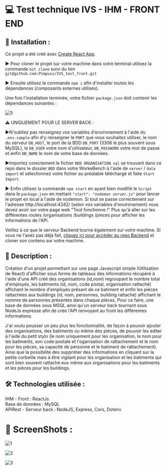 # 💻 Test technique IVS - IHM - FRONT END

## 📂 Installation :

Ce projet a été créé avec [Create React App](https://github.com/facebook/create-react-app).<br>

▶ Pour cloner le projet sur votre machine dans votre terminal utilisez la commande `Git clone` suivi du lien `git@github.com:Pimpuss/IVS_test_front.git`

▶ Ensuite utilisez la commande `npm i` afin d'installer toutes les dépendances (composants externes utilisés).<br>

Une fois l'installation terminée, votre fichier `package.json` doit contenir les dépendances suivantes : <br>

![5](https://user-images.githubusercontent.com/89353029/169551109-2d650d5d-ebf5-4529-9555-53703fc76e67.png)

⚠ UNIQUEMENT POUR LE SERVER BACK :

▶N'oubliez pas renseignez vos variables d'environement à l'aide du `.env.sample` afin d'y renseigner le `PORT` que vous souhaitez utiliser, le nom du serveur `DB_HOST`, le port de la BDD `DB_PORT` (3306 le plus souvent sous MySQL), le `DB_USER` votre nom d'utilisateur, `DB_PASSWORD` votre mot de passe et enfin `DB_NAME` le nom de votre base de données.

▶Importez corectement le fichier `BDD ORGANISATION.sql` se trouvant dans ce repo dans le dossier `BDD` dans votre WorkeBench à l'aide de `server` / `data import` et sélectionnez votre fichier au préalable téléchargé et faite `Start Import`.

▶ Enfin utilisez la commande `npm start` en ayant bien modifié le `Script` dans le `package.json` en mettant `"start": "nodemon server.js"` pour lancer le projet en local à l'aide de nodemon. Si tout se passe correctement sur l'adresse http://localhost:4242/ (selon vos variables d'environement) vous devez avoir sur votre page web "Tout fonctionne !"
Plus qu'à aller sur les différentes routes /organisations /buildings /pieces pour afficher les informations de l'APi.

Veillez à ce que le serveur Backend tourne également sur votre machine. Si vous ne l'avez pas déjà fait, [cliquez ici pour accéder au repo Backend](https://github.com/Pimpuss/IVS_test_back) et cloner son contenu sur votre machine.

## 📝 Description :

Création d'un projet permettant sur une page Javascript simple (Utilisation de React) d'afficher sous forme de tableaux des informations récupéré à l'aide d'une API créé des organisations (id,nom) regroupant le nombre total d'employés, les batiments (id, nom, code postal, organisation rattaché) affichant le nombre d'employés présant de ce batiment et enfin les pièces rattachées aux buildings (id, nom, personnes, building rattaché) affichant le nomnre de personnes présentes dans chaque pièces.
Pour ce faire, une base de données sous MSQL ainsi qu'un serveur back tournant sous NodeJs expresse afin de crée l'API renvoyant au front les différentes informations.

J'ai voulu pousser un peu plus les fonctionnalité, de façon à pouvoir ajouter des organisations, des batiments ou même des piéces, de pouvoir les editer à l'aide du petit stylo (le nom uniquement pour les organisation, le nom pour les batiments, son code postale et l'oganisation de rattachement et le nom pour les pièces, sa capacité de personne et le batiment de rattachement).
Ainsi que la possibilité des supprimer des informations en cliquant sur la petite corbeille mais à être vigilant pour les organisation et les batiments qui sont bien souvent rattaché eux même aux organisations pour les batiments et les pièces pour les buildings.

## 🛠 Technologies utilisée :

IHM - Front : ReactJs <br>
Base de données : MySQL <br>
APiRest - Serveur back : NodeJS, Express, Cors, Dotenv

# 📸 ScreenShots :

![1](https://user-images.githubusercontent.com/89353029/169547230-1b06b733-9ea9-4096-9088-0e3ef7436920.png)

![2](https://user-images.githubusercontent.com/89353029/169547232-c70abd4e-645c-4587-b69f-e393495fcd0a.png)

![3](https://user-images.githubusercontent.com/89353029/169547237-57544e50-09f9-441a-b859-f9fba0b6d887.png)

